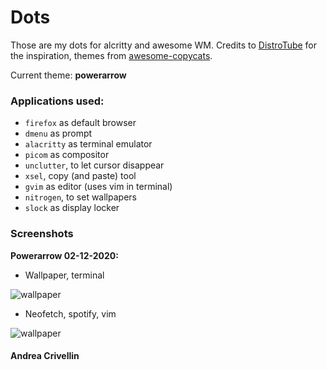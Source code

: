 # Dots

Those are my dots for alcritty and awesome WM.
Credits to [DistroTube](https://www.youtube.com/channel/UCVls1GmFKf6WlTraIb_IaJg) for the inspiration, themes from [awesome-copycats](https://github.com/lcpz/awesome-copycats).

Current theme: **powerarrow**

### Applications used:

* `firefox` as default browser
* `dmenu` as prompt
* `alacritty` as terminal emulator
* `picom` as compositor
* `unclutter`, to let cursor disappear
* `xsel`, copy (and paste) tool
* `gvim` as editor (uses vim in terminal)
* `nitrogen`, to set wallpapers
* `slock` as display locker

### Screenshots

**Powerarrow 02-12-2020:** <br/>

* Wallpaper, terminal

![wallpaper](../master/screenshots/powerarrow/manjaro_awesome_1.png)

* Neofetch, spotify, vim

![wallpaper](../master/screenshots/powerarrow/manjaro_awesome_2.png)

#### Andrea Crivellin
